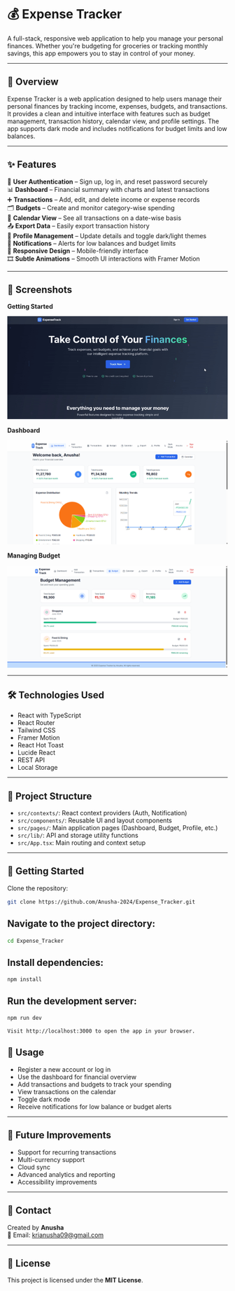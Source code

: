 # 💰 Expense Tracker

A full-stack, responsive web application to help you manage your personal finances. Whether you're budgeting for groceries or tracking monthly savings, this app empowers you to stay in control of your money.

---

## 🧾 Overview

Expense Tracker is a web application designed to help users manage their personal finances by tracking income, expenses, budgets, and transactions. It provides a clean and intuitive interface with features such as budget management, transaction history, calendar view, and profile settings. The app supports dark mode and includes notifications for budget limits and low balances.

---

## ✨ Features

🔐 **User Authentication** – Sign up, log in, and reset password securely  
📊 **Dashboard** – Financial summary with charts and latest transactions  
➕ **Transactions** – Add, edit, and delete income or expense records  
🗂️ **Budgets** – Create and monitor category-wise spending  
📅 **Calendar View** – See all transactions on a date-wise basis  
📤 **Export Data** – Easily export transaction history  
👤 **Profile Management** – Update details and toggle dark/light themes  
🔔 **Notifications** – Alerts for low balances and budget limits  
📱 **Responsive Design** – Mobile-friendly interface  
🎞️ **Subtle Animations** – Smooth UI interactions with Framer Motion  

---

## 📸 Screenshots

**Getting Started**

![demo](https://github.com/Anusha-2024/Expense_Tracker/blob/main/ExpenseTracker.gif?raw=true)

**Dashboard**

![dashboard](https://github.com/Anusha-2024/Expense_Tracker/blob/main/dashboard.png?raw=true)

**Managing Budget**

![budget](https://github.com/Anusha-2024/Expense_Tracker/blob/main/budget.png?raw=true)

---

## 🛠️ Technologies Used

- React with TypeScript
- React Router
- Tailwind CSS
- Framer Motion
- React Hot Toast
- Lucide React
- REST API
- Local Storage

---

## 📂 Project Structure

- `src/contexts/`: React context providers (Auth, Notification)
- `src/components/`: Reusable UI and layout components
- `src/pages/`: Main application pages (Dashboard, Budget, Profile, etc.)
- `src/lib/`: API and storage utility functions
- `src/App.tsx`: Main routing and context setup

---

## 🚀 Getting Started

Clone the repository:

```bash
git clone https://github.com/Anusha-2024/Expense_Tracker.git

```
## Navigate to the project directory:
```bash
cd Expense_Tracker
```
## Install dependencies:
```
npm install
```
## Run the development server:
```
npm run dev
```
```
Visit http://localhost:3000 to open the app in your browser.
```
## 🧪 Usage

- Register a new account or log in  
- Use the dashboard for financial overview  
- Add transactions and budgets to track your spending  
- View transactions on the calendar  
- Toggle dark mode  
- Receive notifications for low balance or budget alerts  

---

## 🔮 Future Improvements

- Support for recurring transactions  
- Multi-currency support  
- Cloud sync  
- Advanced analytics and reporting  
- Accessibility improvements  

---

## 📩 Contact

Created by **Anusha**  
📧 Email: [krianusha09@gmail.com](mailto:krianusha09@gmail.com)  

---

## 📝 License

This project is licensed under the **MIT License**.

